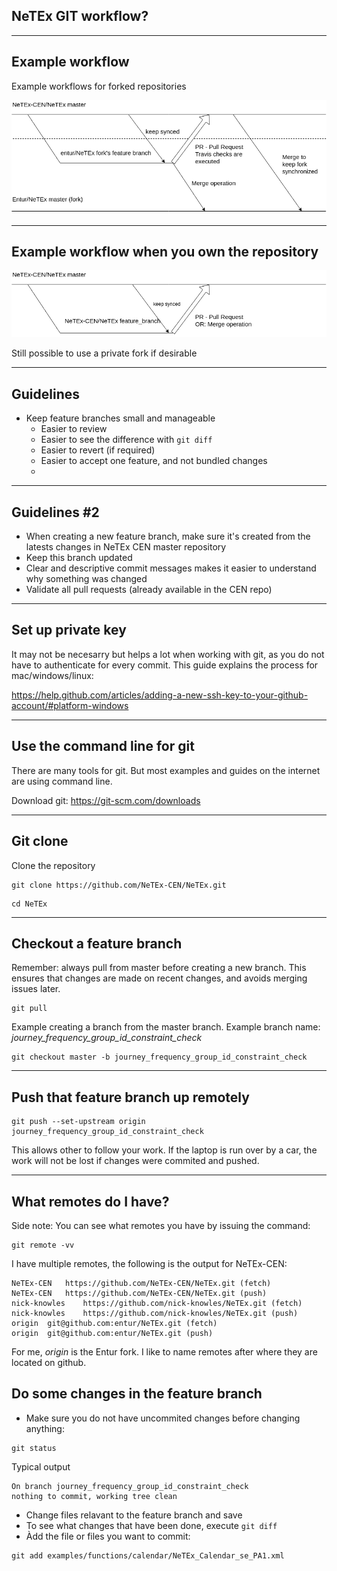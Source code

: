 ## NeTEx GIT workflow?

---

## Example workflow

Example workflows for forked repositories

![workflow](images/workflow.png)

---

## Example workflow when you own the repository

![workflow](images/workflow_2.png)

Still possible to use a private fork if desirable

---

## Guidelines

* Keep feature branches small and manageable
  * Easier to review
  * Easier to see the difference with `git diff`
  * Easier to revert (if required)
  * Easier to accept one feature, and not bundled changes
  *

---

## Guidelines #2
* When creating a new feature branch, make sure it's created from the latests changes in NeTEx CEN master repository
* Keep this branch updated
* Clear and descriptive commit messages makes it easier to understand why something was changed
* Validate all pull requests (already available in the CEN repo)

----

## Set up private key
It may not be necesarry but helps a lot when working with git, as you do not have to authenticate for every commit. This guide explains the process for mac/windows/linux:

https://help.github.com/articles/adding-a-new-ssh-key-to-your-github-account/#platform-windows

---

## Use the command line for git

There are many tools for git. But most examples and guides on the internet are using command line.

Download git:
https://git-scm.com/downloads

---

## Git clone

Clone the repository

```
git clone https://github.com/NeTEx-CEN/NeTEx.git
```
```
cd NeTEx
```

---

## Checkout a feature branch

Remember: always pull from master before creating a new branch.
This ensures that changes are made on recent changes, and avoids merging issues later.
```
git pull
```

Example creating a branch from the master branch. Example branch name: *journey_frequency_group_id_constraint_check*
```
git checkout master -b journey_frequency_group_id_constraint_check
```

----

## Push that feature branch up remotely

```
git push --set-upstream origin journey_frequency_group_id_constraint_check
```
This allows other to follow your work.
If the laptop is run over by a car, the work will not be lost if changes were commited and pushed.


----

## What remotes do I have?
Side note: You can see what remotes you have by issuing the command:
```
git remote -vv
```

I have multiple remotes, the following is the output for NeTEx-CEN:
```
NeTEx-CEN	https://github.com/NeTEx-CEN/NeTEx.git (fetch)
NeTEx-CEN	https://github.com/NeTEx-CEN/NeTEx.git (push)
nick-knowles	https://github.com/nick-knowles/NeTEx.git (fetch)
nick-knowles	https://github.com/nick-knowles/NeTEx.git (push)
origin	git@github.com:entur/NeTEx.git (fetch)
origin	git@github.com:entur/NeTEx.git (push)
```

For me, *origin* is the Entur fork. I like to name remotes after where they are located on github.

## Do some changes in the feature branch

* Make sure you do not have uncommited changes before changing anything:
```
git status
```
Typical output
```
On branch journey_frequency_group_id_constraint_check
nothing to commit, working tree clean
```
* Change files relavant to the feature branch and save
* To see what changes that have been done, execute `git diff`
* Àdd the file or files you want to commit:
```
git add examples/functions/calendar/NeTEx_Calendar_se_PA1.xml
```

